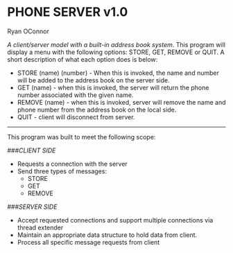 # PHONE SERVER v1.0
Ryan OConnor

*A client/server model with a built-in address book system*. This program will display a menu with the following options: STORE, GET, REMOVE or QUIT. A short description of what each option does is below:
* STORE (name) (number) - When this is invoked, the name and number will be added to the address book on the server side.
* GET (name) - when this is invoked, the server will return the phone number associated with the given name.
* REMOVE (name) - when this is invoked, server will remove the name and phone number from the address book on the local side.
* QUIT - client will disconnect from server. 

___

This program was built to meet the following scope:

###*CLIENT SIDE*
* Requests a connection with the server
* Send three types of messages:
  * STORE
  * GET
  * REMOVE
    
###*SERVER SIDE*
* Accept requested connections and support multiple connections via thread extender
* Maintain an appropriate data structure to hold data from client.
* Process all specific message requests from client



